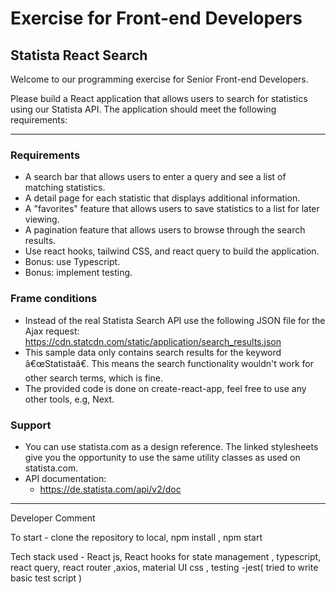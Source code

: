 # Exercise for Front-end Developers

## Statista React Search

Welcome to our programming exercise for Senior Front-end Developers.

Please build a React application that allows users to search for statistics using our Statista API. The application should meet the following requirements:

---

### Requirements

- A search bar that allows users to enter a query and see a list of matching statistics.
- A detail page for each statistic that displays additional information.
- A "favorites" feature that allows users to save statistics to a list for later viewing.
- A pagination feature that allows users to browse through the search results.
- Use react hooks, tailwind CSS, and react query to build the application.
- Bonus: use Typescript.
- Bonus: implement testing.

### Frame conditions

- Instead of the real Statista Search API use the following JSON file for the Ajax request:
  https://cdn.statcdn.com/static/application/search_results.json
- This sample data only contains search results for the keyword â€œStatistaâ€. This means the search functionality wouldn't work for other search terms, which is fine.
- The provided code is done on create-react-app, feel free to use any other tools, e.g, Next.

### Support

- You can use statista.com as a design reference. The linked stylesheets give you the opportunity to use the same utility classes as used on statista.com.
- API documentation:
  - https://de.statista.com/api/v2/doc

 ------------------------------------------------------------------------------------------

Developer Comment

To start - 
clone the repository to local, npm install , npm start

Tech stack used - 
React js, React hooks for state management , typescript, react query, react router ,axios, material UI css , testing -jest( tried to write basic test script )



